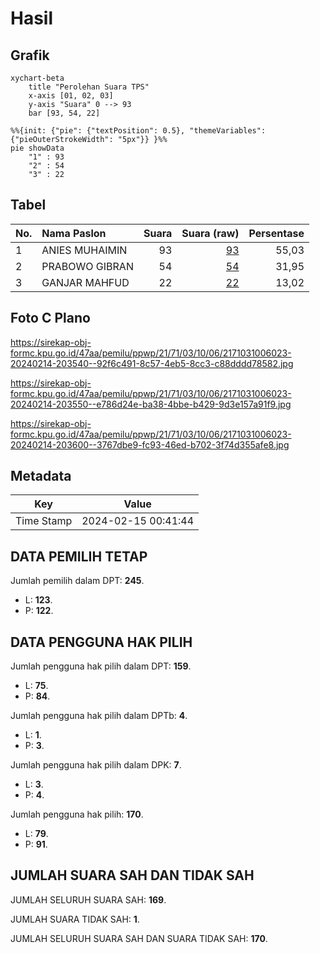 # Hasil

## Grafik

```mermaid
xychart-beta
    title "Perolehan Suara TPS"
    x-axis [01, 02, 03]
    y-axis "Suara" 0 --> 93
    bar [93, 54, 22]
```

```mermaid
%%{init: {"pie": {"textPosition": 0.5}, "themeVariables": {"pieOuterStrokeWidth": "5px"}} }%%
pie showData
    "1" : 93
    "2" : 54
    "3" : 22
```

## Tabel

| No. | Nama Paslon    | Suara | Suara (raw) | Persentase |
|:--- |:-------------- | -----:| -----------:| ----------:|
| 1   | ANIES MUHAIMIN | 93    | [93][p-1]   | 55,03      |
| 2   | PRABOWO GIBRAN | 54    | [54][p-2]   | 31,95      |
| 3   | GANJAR MAHFUD  | 22    | [22][p-3]   | 13,02      |


[p-1]: https://github.com/gigit-pemilu/pemilu-2024-21-kepulauan-riau/blob/main/pilpres/hitung-suara/sub/21-kepulauan-riau/sub/71-kota-batam/sub/03-sekupang/sub/1006-tiban-baru/sub/023-tps/sub/paslon-1.txt
[p-2]: https://github.com/gigit-pemilu/pemilu-2024-21-kepulauan-riau/blob/main/pilpres/hitung-suara/sub/21-kepulauan-riau/sub/71-kota-batam/sub/03-sekupang/sub/1006-tiban-baru/sub/023-tps/sub/paslon-2.txt
[p-3]: https://github.com/gigit-pemilu/pemilu-2024-21-kepulauan-riau/blob/main/pilpres/hitung-suara/sub/21-kepulauan-riau/sub/71-kota-batam/sub/03-sekupang/sub/1006-tiban-baru/sub/023-tps/sub/paslon-3.txt

## Foto C Plano

https://sirekap-obj-formc.kpu.go.id/47aa/pemilu/ppwp/21/71/03/10/06/2171031006023-20240214-203540--92f6c491-8c57-4eb5-8cc3-c88dddd78582.jpg

https://sirekap-obj-formc.kpu.go.id/47aa/pemilu/ppwp/21/71/03/10/06/2171031006023-20240214-203550--e786d24e-ba38-4bbe-b429-9d3e157a91f9.jpg

https://sirekap-obj-formc.kpu.go.id/47aa/pemilu/ppwp/21/71/03/10/06/2171031006023-20240214-203600--3767dbe9-fc93-46ed-b702-3f74d355afe8.jpg


## Metadata

| Key        | Value               |
| ---------- | ------------------- |
| Time Stamp | 2024-02-15 00:41:44 |


## DATA PEMILIH TETAP

Jumlah pemilih dalam DPT: **245**.
 * L: **123**.
 * P: **122**.

## DATA PENGGUNA HAK PILIH

Jumlah pengguna hak pilih dalam DPT: **159**.
 * L: **75**.
 * P: **84**.

Jumlah pengguna hak pilih dalam DPTb: **4**.
 * L: **1**.
 * P: **3**.

Jumlah pengguna hak pilih dalam DPK: **7**.
 * L: **3**.
 * P: **4**.

Jumlah pengguna hak pilih: **170**.
 * L: **79**.
 * P: **91**.

## JUMLAH SUARA SAH DAN TIDAK SAH

JUMLAH SELURUH SUARA SAH: **169**.

JUMLAH SUARA TIDAK SAH: **1**.

JUMLAH SELURUH SUARA SAH DAN SUARA TIDAK SAH: **170**.



